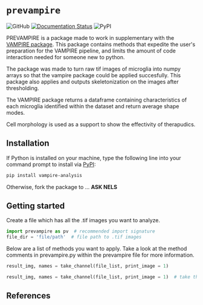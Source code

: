 # `prevampire`

![GitHub]()
[![Documentation Status]()]()
![PyPI]()

PREVAMPIRE is a package made to work in supplementary with the [VAMPIRE package](https://github.com/tengjuilin/vampire-analysis). This package contains methods that expedite the user's preparation for the VAMPIRE pipeline, and limits the amount of code interaction needed for someone new to python. 

The package was made to turn raw tif images of microglia into numpy arrays so that the vampire package could be applied succesfully. This package also applies and outputs skeletonization on the images after thresholding. 

The VAMPIRE package returns a dataframe containing characteristics of each microglia identified within the dataset and return average shape modes. 

Cell morphology is used as a support to show the effectivity of therapudics.   

## Installation

If Python is installed on your machine, type the following line into your command prompt to install via [PyPI]():

```bash
pip install vampire-analysis
```

Otherwise, fork the package to ... **ASK NELS**

## Getting started

Create a file which has all the .tif images you want to analyze.

```python
import prevampire as pv  # recommended import signature
file_dir = 'file/path'  # file path to .tif images
```

 Below are a list of methods you want to apply. Take a look at the method comments in prevampire.py within the prevampire file for more information. 

 ```python
result_img, names = take_channel(file_list, print_image = 1)

result_img, names = take_channel(file_list, print_image = 1)  # take the iba, print_image (optional)

```





## References

